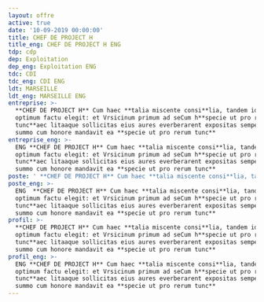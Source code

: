 ```yaml
---
layout: offre
active: true
date: '10-09-2019 00:00:00'
title: CHEF DE PROJECT H
title_eng: CHEF DE PROJECT H ENG
tdp: cdp
dep: Exploitation
dep_eng: Exploitation ENG
tdc: CDI
tdc_eng: CDI ENG
ldt: MARSEILLE
ldt_eng: MARSEILLE ENG
entreprise: >-
  **CHEF DE PROJECT H** Cum haec **talia miscente consi**lia, tandem id ut
  optimum factu elegit: et Vrsicinum primum ad seCum h**specie ut pro rerum
  tunc**aec litaaque sollicitas eius aures everberarent expositas semper venire
  summo cum honore mandavit ea **specie ut pro rerum tunc**
entreprise_eng: >-
  ENG **CHEF DE PROJECT H** Cum haec **talia miscente consi**lia, tandem id ut
  optimum factu elegit: et Vrsicinum primum ad seCum h**specie ut pro rerum
  tunc**aec litaaque sollicitas eius aures everberarent expositas semper venire
  summo cum honore mandavit ea **specie ut pro rerum tunc**
poste: ' **CHEF DE PROJECT H** Cum haec **talia miscente consi**lia, tandem id ut optimum factu elegit: et Vrsicinum primum ad seCum h**specie ut pro rerum tunc**aec litaaque sollicitas eius aures everberarent expositas semper venire summo cum honore mandavit ea **specie ut pro rerum tunc**'
poste_eng: >-
  ENG  **CHEF DE PROJECT H** Cum haec **talia miscente consi**lia, tandem id ut
  optimum factu elegit: et Vrsicinum primum ad seCum h**specie ut pro rerum
  tunc**aec litaaque sollicitas eius aures everberarent expositas semper venire
  summo cum honore mandavit ea **specie ut pro rerum tunc**
profil: >-
  **CHEF DE PROJECT H** Cum haec **talia miscente consi**lia, tandem id ut
  optimum factu elegit: et Vrsicinum primum ad seCum h**specie ut pro rerum
  tunc**aec litaaque sollicitas eius aures everberarent expositas semper venire
  summo cum honore mandavit ea **specie ut pro rerum tunc**
profil_eng: >-
  ENG **CHEF DE PROJECT H** Cum haec **talia miscente consi**lia, tandem id ut
  optimum factu elegit: et Vrsicinum primum ad seCum h**specie ut pro rerum
  tunc**aec litaaque sollicitas eius aures everberarent expositas semper venire
  summo cum honore mandavit ea **specie ut pro rerum tunc**
---
```


